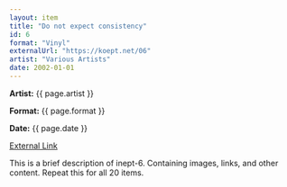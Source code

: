 ```yaml
---
layout: item
title: "Do not expect consistency"
id: 6
format: "Vinyl"
externalUrl: "https://koept.net/06"
artist: "Various Artists"
date: 2002-01-01
---
```


<p><strong>Artist:</strong> {{ page.artist }}</p>
<p><strong>Format:</strong> {{ page.format }}</p>
<p><strong>Date:</strong> {{ page.date }}</p>
<a href="{{ page.externalUrl }}">External Link</a>

<p>This is a brief description of inept-6. Containing images, links, and other content.
Repeat this for all 20 items.</p>
